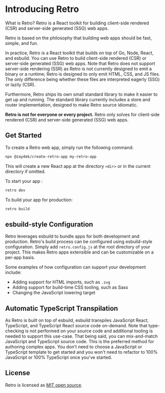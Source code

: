 # Introducing Retro

What is Retro? Retro is a React toolkit for building client-side rendered (CSR) and server-side generated (SSG) web apps.

Retro is based on the philosophy that building web apps should be fast, simple, and fun.

In practice, Retro is a React toolkit that builds on top of Go, Node, React, and esbuild. You can use Retro to build client-side rendered (CSR) or server-side generated (SSG) web apps. Note that Retro does not support server-side rendering (SSR) as Retro is not currently designed to emit a binary or a runtime; Retro is designed to only emit HTML, CSS, and JS files. The only difference being whether these files are interpreted eagerly (SSG) or lazily (CSR).

Furthermore, Retro ships its own small standard library to make it easier to get up and running. The standard library currently includes a store and router implementation, designed to make Retro source idiomatic.

**Retro is not for everyone or every project.** Retro only solves for client-side rendered (CSR) and server-side generated (SSG) web apps.

## Get Started

To create a Retro web app, simply run the following command:

```sh
npx @zaydek/create-retro-app my-retro-app
```

This will create a new React app at the directory `<dir>` or in the current directory if omitted.

To start your app :

```sh
retro dev
```

To build your app for production:

```sh
retro build
```

## esbuild-style Configuration

Retro leverages esbuild to bundle apps for both development and production. Retro's build process can be configured using esbuild-style configuration. Simply add `retro.config.js` at the root directory of your project. This makes Retro apps extensible and can be customizable on a per-app basis.

Some examples of how configuration can support your development include:

- Adding support for HTML imports, such as `.svg`
- Adding support for build-time CSS tooling, such as Sass
- Changing the JavaScript lowering target

## Automatic TypeScript Transpilation

As Retro is built on top of esbuild, esbuild transpiles JavaScript React, TypeScript, and TypeScript React source code on-demand. Note that type-checking is not performed on your source code and additional tooling is needed to support this use-case. That being said, you can mix-and-match JavaScript and TypeScript source code. This is the preferred method for authoring complex apps. You don't need to choose a JavaScript or TypeScript template to get started and you won't need to refactor to 100% JavaScript or 100% TypeScript once you've started.

## License

Retro is licensed as [MIT open source](/LICENSE).
